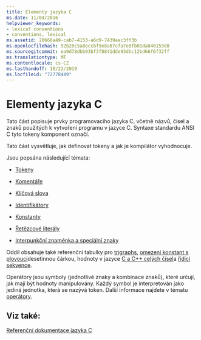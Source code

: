 ```yaml
---
title: Elementy jazyka C
ms.date: 11/04/2016
helpviewer_keywords:
- lexical conventions
- conventions, lexical
ms.assetid: 20668a49-cab7-4153-a6d9-7439aac3ff3b
ms.openlocfilehash: 52b20c5a8eccbf9e8a87cfa7e8fb01da846153d8
ms.sourcegitcommit: ea9d78dbb93bf3f8841dde93dbc12bd66f6f32ff
ms.translationtype: MT
ms.contentlocale: cs-CZ
ms.lasthandoff: 10/22/2019
ms.locfileid: "72778449"
---
```

# <a name="elements-of-c"></a>Elementy jazyka C

Tato část popisuje prvky programovacího jazyka C, včetně názvů, čísel a znaků použitých k vytvoření programu v jazyce C. Syntaxe standardu ANSI C tyto tokeny komponent označí.

Tato část vysvětluje, jak definovat tokeny a jak je kompilátor vyhodnocuje.

Jsou popsána následující témata:

- [Tokeny](../c-language/c-tokens.md)

- [Komentáře](../c-language/c-comments.md)

- [Klíčová slova](../c-language/c-keywords.md)

- [Identifikátory](../c-language/c-identifiers.md)

- [Konstanty](../c-language/c-constants.md)

- [Řetězcové literály](../c-language/c-string-literals.md)

- [Interpunkční znaménka a speciální znaky](../c-language/punctuation-and-special-characters.md)

Oddíl obsahuje také referenční tabulky pro [trigraphs](../c-language/trigraphs.md), [omezení konstant s plovoucí](../c-language/limits-on-floating-point-constants.md)desetinnou čárkou, hodnoty v jazyce [C a C++ celých čísel](../c-language/cpp-integer-limits.md)a [řídicí sekvence](../c-language/escape-sequences.md).

Operátory jsou symboly (jednotlivé znaky a kombinace znaků), které určují, jak mají být hodnoty manipulovány. Každý symbol je interpretován jako jediná jednotka, která se nazývá token. Další informace najdete v tématu [operátory](../c-language/c-operators.md).

## <a name="see-also"></a>Viz také:

[Referenční dokumentace jazyka C](../c-language/c-language-reference.md)
